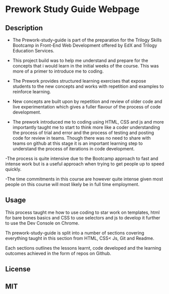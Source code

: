 # Prework Study Guide Webpage 

 
 

## Description 

 
 

- The Prework-study-guide is part of the preparation for the Trilogy Skills Bootcamp in Front-End Web Development offered by EdX and Trilogy Education Services.  

- This project build was to help me understand and prepare for the concepts that i would learn in the initial weeks of the course. This was more of a primer to introduce me to coding.  

- The Prework provides structured learning exercises that expose students to the new concepts and works with repetition and examples to reinforce learning.  

- New concepts are built upon by repetition and review of older code and live experimentation which gives a fuller flavour of the process of code development.  

- The prework introduced me to coding using HTML, CSS and js and more importantly taught me to start to think more like a coder understanding the process of trial and error and the process of testing and posting code for review in teams. Though there was no need to share with teams on github at this stage it is an important learning step to understand the process of iterations in code development.      

-The process is quite intensive due to the Bootcamp approach to fast and intense work but is a useful approach when trying to get people up to speed quickly.  

-The time commitments in this course are however quite intense given most people on this course will most likely be in full time employment. 

 
 

## Usage 

 
 

This process taught me how to use coding to star work on templates, html for bare bones basics and CSS to use selectors and js to develop it further to use the Dev Console on Chrome.   

 
 

Th prework-study-guide is split into a number of sections covering everything taught in this section from HTML, CSS< Js, Git and Readme. 

 
 

Each sections outlines the lessons learnt, code developed and the learning outcomes achieved in the form of repos on Github.  


## License

MIT
---
